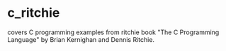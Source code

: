 # c_ritchie
covers C programming examples from ritchie book "The C Programming Language" by Brian Kernighan and Dennis Ritchie.
